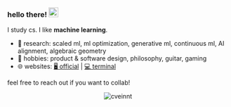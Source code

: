 ### hello there! <img src="https://media.giphy.com/media/hvRJCLFzcasrR4ia7z/giphy.gif" width="22">

I study cs. I like **machine learning**.

- 🔭 research: scaled ml, ml optimization, generative ml, continuous ml, AI alignment, algebraic geometry
- 🌱 hobbies: product & software design, philosophy, guitar, gaming
- 🌐 websites: [🖥️ official](https://sanjithkumar.tech) | [💻 terminal](https://cveinnt.com) 
<!-- - 🤷‍♂️ [what's cveinnt?](https://wensenwu.com/cveinnt) -->

feel free to reach out if you want to collab!

<p align="center"> <img src="https://github-readme-stats.vercel.app/api?username=thesanjithkumar&count_private=true&include_all_commits=true&show_icons=true&theme=dracula" alt="cveinnt" />
